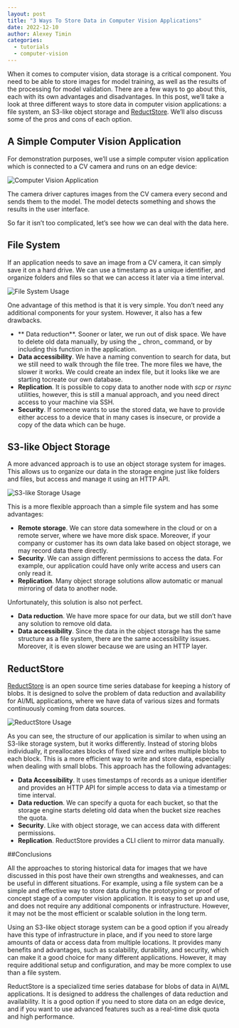 ```yaml
---
layout: post
title: "3 Ways To Store Data in Computer Vision Applications"
date: 2022-12-10
author: Alexey Timin
categories:
  - tutorials
  - computer-vision 
---
```


When it comes to computer vision, data storage is a critical component. You need to be able to store images for model
training, as well as the results of the processing for model validation. There are a few ways to go about this, each
with its own advantages and disadvantages. In this post, we’ll take a look at three different ways to store data in
computer vision applications: a file system, an S3-like object storage and [ReductStore](https://reduct.store).
We’ll also discuss some of the pros and cons of each option.

## A Simple Computer Vision Application

For demonstration purposes, we’ll use a simple computer vision application which is connected to a CV camera and runs on
an edge device:

![Computer Vision Application](https://dev-to-uploads.s3.amazonaws.com/uploads/articles/3xnmmbq4i49j8ejnh5qu.png)

The camera driver captures images from the CV camera every second and sends them to the model. The model detects
something and shows the results in the user interface.

So far it isn’t too complicated, let’s see how we can deal with the data here.

<!--more-->

## File System

If an application needs to save an image from a CV camera, it can simply save it on a hard drive. We can use a timestamp
as a unique identifier, and organize folders and files so that we can access it later via a time interval.

![File System Usage](https://dev-to-uploads.s3.amazonaws.com/uploads/articles/c8yj989keh5e8vny2krq.png)

One advantage of this method is that it is very simple. You don’t need any additional components for your system.
However, it also has a few drawbacks.

* ** Data reduction**. Sooner or later, we run out of disk space. We have to delete old data manually, by using the _
  chron_ command, or by including this function in the application.
* **Data accessibility**. We have a naming convention to search for data, but we still need to walk through the file
  tree. The more files we have, the slower it works. We could create an index file, but it looks like we are starting
  tocreate our own database.
* **Replication**. It is possible to copy data to another node with _scp_ or _rsync_ utilities, however, this is still a
  manual approach, and you need direct access to your machine via SSH.
* **Security**. If someone wants to use the stored data, we have to provide either access to a device that in many cases
  is insecure, or provide a copy of the data which can be huge.

## S3-like Object Storage

A more advanced approach is to use an object storage system for images. This allows us to organize our data in the
storage engine just like folders and files, but access and manage it using an HTTP API.

![S3-like Storage Usage](https://dev-to-uploads.s3.amazonaws.com/uploads/articles/z18jkoqhzd1qkmou4ge9.png)

This is a more flexible approach than a simple file system and has some advantages:

* **Remote storage**. We can store data somewhere in the cloud or on a remote server, where we have more disk space.
  Moreover, if your company or customer has its own data lake based on object storage, we may record data there
  directly.
* **Security**. We can assign different permissions to access the data. For example, our application could have only
  write access and users can only read it.
* **Replication**. Many object storage solutions allow automatic or manual mirroring of data to another node.

Unfortunately, this solution is also not perfect.

* **Data reduction**. We have more space for our data, but we still don’t have any solution to remove old data.
* **Data accessibility**. Since the data in the object storage has the same structure as a file system, there are the
  same accessibility issues. Moreover, it is even slower because we are using an HTTP layer.

## ReductStore

[ReductStore](https://reduct.store) is an open source time series database for keeping a history of blobs. It
is designed to solve the problem of data reduction and availability for AI/ML applications, where we have data of
various sizes and formats continuously coming from data sources.

![ReductStore Usage](https://dev-to-uploads.s3.amazonaws.com/uploads/articles/oeaornitl6k459vwmoz1.png)

As you can see, the structure of our application is similar to when using an S3-like storage system, but it works
differently. Instead of storing blobs individually, it preallocates blocks of fixed size and writes multiple blobs to
each block. This is a more efficient way to write and store data, especially when dealing with small blobs. This
approach has the following advantages:

* **Data Accessibility**. It uses timestamps of records as a unique identifier and provides an HTTP API for simple
  access to data via a timestamp or time interval.
* **Data reduction**. We can specify a quota for each bucket, so that the storage engine starts deleting old data when
  the bucket size reaches the quota.
* **Security**. Like with object storage, we can access data with different permissions.
* **Replication**. ReductStore provides a CLI client to mirror data manually.

##Conclusions

All the approaches to storing historical data for images that we have discussed in this post have their own strengths
and weaknesses, and can be useful in different situations. For example, using a file system can be a simple and
effective way to store data during the prototyping or proof of concept stage of a computer vision application. It is
easy to set up and use, and does not require any additional components or infrastructure. However, it may not be the
most efficient or scalable solution in the long term.

Using an S3-like object storage system can be a good option if you already have this type of infrastructure in place,
and if you need to store large amounts of data or access data from multiple locations. It provides many benefits and
advantages, such as scalability, durability, and security, which can make it a good choice for many different
applications. However, it may require additional setup and configuration, and may be more complex to use than a file
system.

ReductStore is a specialized time series database for blobs of data in AI/ML applications. It is designed to address
the challenges of data reduction and availability. It is a good option if you need to store data on an edge device, and
if you want to use advanced features such as a real-time disk quota and high performance.

